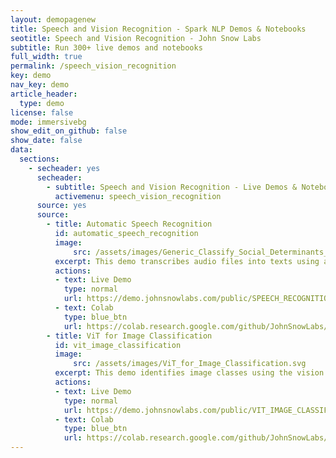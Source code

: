 ```yaml
---
layout: demopagenew
title: Speech and Vision Recognition - Spark NLP Demos & Notebooks
seotitle: Speech and Vision Recognition - John Snow Labs
subtitle: Run 300+ live demos and notebooks
full_width: true
permalink: /speech_vision_recognition
key: demo
nav_key: demo
article_header:
  type: demo
license: false
mode: immersivebg
show_edit_on_github: false
show_date: false
data:
  sections:  
    - secheader: yes
      secheader:
        - subtitle: Speech and Vision Recognition - Live Demos & Notebooks
          activemenu: speech_vision_recognition
      source: yes
      source:
        - title: Automatic Speech Recognition
          id: automatic_speech_recognition         
          image: 
              src: /assets/images/Generic_Classify_Social_Determinants_of_Health.svg
          excerpt: This demo transcribes audio files into texts using advanced speech recognition models.
          actions:
          - text: Live Demo
            type: normal
            url: https://demo.johnsnowlabs.com/public/SPEECH_RECOGNITION/
          - text: Colab
            type: blue_btn
            url: https://colab.research.google.com/github/JohnSnowLabs/spark-nlp-workshop/blob/master/open-source-nlp/17.0.Automatic_Speech_Recognition_Wav2Vec2.ipynb
        - title: ViT for Image Classification
          id: vit_image_classification  
          image: 
              src: /assets/images/ViT_for_Image_Classification.svg
          excerpt: This demo identifies image classes using the vision transformer (ViT).
          actions:
          - text: Live Demo
            type: normal
            url: https://demo.johnsnowlabs.com/public/VIT_IMAGE_CLASSIFICATION/
          - text: Colab
            type: blue_btn
            url: https://colab.research.google.com/github/JohnSnowLabs/spark-nlp-workshop/blob/master/open-source-nlp/16.0.ViT_for_Image_Classification.ipynb
---
```

